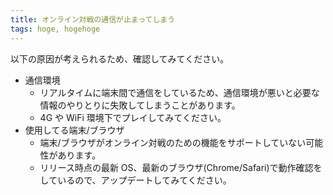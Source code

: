 ```yaml
---
title: オンライン対戦の通信が止まってしまう
tags: hoge, hogehoge
---
```


以下の原因が考えられるため、確認してみてください。

- 通信環境
  - リアルタイムに端末間で通信をしているため、通信環境が悪いと必要な情報のやりとりに失敗してしまうことがあります。
  - 4G や WiFi 環境下でプレイしてみてください。
- 使用してる端末/ブラウザ
  - 端末/ブラウザがオンライン対戦のための機能をサポートしていない可能性があります。
  - リリース時点の最新 OS、最新のブラウザ(Chrome/Safari)で動作確認をしているので、アップデートしてみてください。
